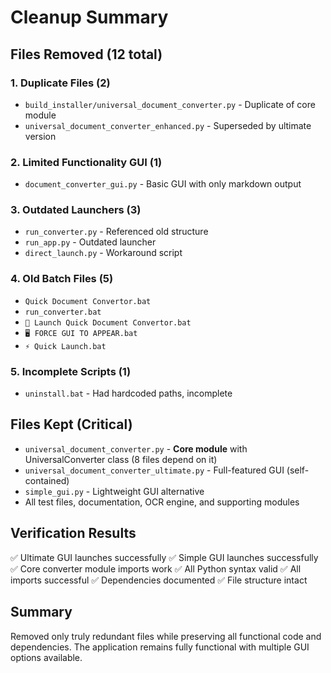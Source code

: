 # Cleanup Summary

## Files Removed (12 total)

### 1. Duplicate Files (2)
- `build_installer/universal_document_converter.py` - Duplicate of core module
- `universal_document_converter_enhanced.py` - Superseded by ultimate version

### 2. Limited Functionality GUI (1)
- `document_converter_gui.py` - Basic GUI with only markdown output

### 3. Outdated Launchers (3)
- `run_converter.py` - Referenced old structure
- `run_app.py` - Outdated launcher
- `direct_launch.py` - Workaround script

### 4. Old Batch Files (5)
- `Quick Document Convertor.bat`
- `run_converter.bat`
- `🚀 Launch Quick Document Convertor.bat`
- `🖥️ FORCE GUI TO APPEAR.bat`
- `⚡ Quick Launch.bat`

### 5. Incomplete Scripts (1)
- `uninstall.bat` - Had hardcoded paths, incomplete

## Files Kept (Critical)
- `universal_document_converter.py` - **Core module** with UniversalConverter class (8 files depend on it)
- `universal_document_converter_ultimate.py` - Full-featured GUI (self-contained)
- `simple_gui.py` - Lightweight GUI alternative
- All test files, documentation, OCR engine, and supporting modules

## Verification Results
✅ Ultimate GUI launches successfully
✅ Simple GUI launches successfully  
✅ Core converter module imports work
✅ All Python syntax valid
✅ All imports successful
✅ Dependencies documented
✅ File structure intact

## Summary
Removed only truly redundant files while preserving all functional code and dependencies. The application remains fully functional with multiple GUI options available.